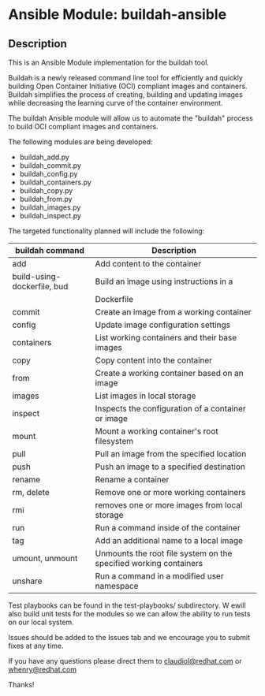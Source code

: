 # Ansible Module: buildah-ansible

## Description

This is an Ansible Module implementation for the buildah tool.

Buildah is a newly released command line tool for efficiently and quickly building Open Container Initiative (OCI) compliant images and containers. Buildah simplifies the process of creating, building and updating images while decreasing the learning curve of the container environment.

The buildah Ansible module will allow us to automate the "buildah" process to build OCI compliant images and containers.

The following modules are being developed:
 - buildah_add.py
 - buildah_commit.py
 - buildah_config.py
 - buildah_containers.py
 - buildah_copy.py
 - buildah_from.py
 - buildah_images.py
 - buildah_inspect.py

The targeted functionality planned will include the following:

|    buildah command             | Description              |
|    ----------------            | -----------              |
|     add                        |  Add content to the container |
|     build-using-dockerfile, bud|  Build an image using instructions in a |
|                                |  Dockerfile |
|     commit                     |  Create an image from a working container |
|     config                     |  Update image configuration settings |
|     containers                 |  List working containers and their base images |
|     copy                       |  Copy content into the container |
|     from                       |  Create a working container based on an image |
|     images                     |  List images in local storage |
|     inspect                    |  Inspects the configuration of a container or image |
|     mount                      |  Mount a working container's root filesystem |
|     pull                       |  Pull an image from the specified location |
|     push                       |  Push an image to a specified destination |
|     rename                     |  Rename a container |
|     rm, delete                 |  Remove one or more working containers |
|     rmi                        |  removes one or more images from local storage |
|     run                        |  Run a command inside of the container |
|     tag                        |  Add an additional name to a local image |
|     umount, unmount            |  Unmounts the root file system on the specified working containers |
|     unshare                    |  Run a command in a modified user namespace |






Test playbooks can be found in the test-playbooks/ subdirectory.  W ewill also build unit tests for the modules so we can allow the ability to run tests on our local system.  


Issues should be added to the Issues tab and we encourage you to submit fixes at any time.

If you have any questions please direct them to claudiol@redhat.com or whenry@redhat.com

Thanks!


